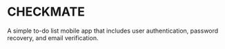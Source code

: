 # CHECKMATE  
A simple to-do list mobile app that includes user authentication, password recovery, and email verification.
